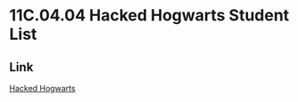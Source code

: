 # 11C.04.04 Hacked Hogwarts Student List

## Link

[Hacked Hogwarts]( https://flamingofar.github.io/11C.04.04-Hacked-Hogwarts-Student-List/)
